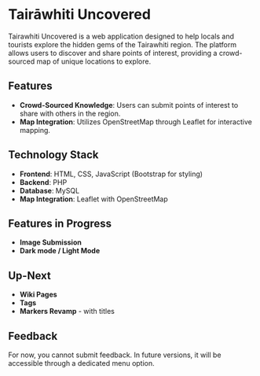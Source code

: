 # Tairāwhiti Uncovered

Tairawhiti Uncovered is a web application designed to help locals and tourists explore the hidden gems of the Tairawhiti region. The platform allows users to discover and share points of interest, providing a crowd-sourced map of unique locations to explore.

## Features

- **Crowd-Sourced Knowledge**: Users can submit points of interest to share with others in the region.
- **Map Integration**: Utilizes OpenStreetMap through Leaflet for interactive mapping.

## Technology Stack

- **Frontend**: HTML, CSS, JavaScript (Bootstrap for styling)
- **Backend**: PHP
- **Database**: MySQL
- **Map Integration**: Leaflet with OpenStreetMap

## Features in Progress

- **Image Submission**
- **Dark mode / Light Mode**

## Up-Next

- **Wiki Pages**
- **Tags**
- **Markers Revamp** - with titles

## Feedback

For now, you cannot submit feedback. In future versions, it will be accessible through a dedicated menu option.
